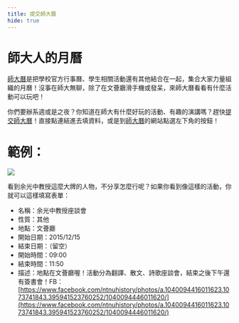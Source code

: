 ```yaml
---
title: 提交師大曆
hide: true
---
```


# 師大人的月曆

[師大曆](http://calendar.shida.us/)是把學校官方行事曆、學生相關活動還有其他結合在一起，集合大家力量組織的月曆！沒事在師大無聊，除了在文薈廳滑手機或發呆，來師大曆看看有什麼活動可以玩吧！

你們要辦系週或是之夜？你知道在師大有什麼好玩的活動、有趣的演講嗎？趕快[提交師大曆](http://goo.gl/forms/pp1k1G3MQM)！直接點連結進去填資料，或是到[師大曆](http://calendar.shida.us/)的網站點選左下角的按鈕！

# 範例：

![](http://i.imgur.com/x64iTIu.jpg)

看到余光中教授這麼大牌的人物，不分享怎麼行呢？如果你看到像這樣的活動，你就可以這樣填寫表單：

* 名稱：余光中教授座談會
* 性質：其他
* 地點：文薈廳
* 開始日期：2015/12/15
* 結束日期：（留空）
* 開始時間：09:00
* 結束時間：11:50
* 描述：地點在文薈廳喔！活動分為翻譯、散文、詩歌座談會，結束之後下午還有簽書會！FB：[https://www.facebook.com/ntnuhistory/photos/a.1040094416011623.1073741843.395941523760252/1040094446011620/](https://www.facebook.com/ntnuhistory/photos/a.1040094416011623.1073741843.395941523760252/1040094446011620/)
